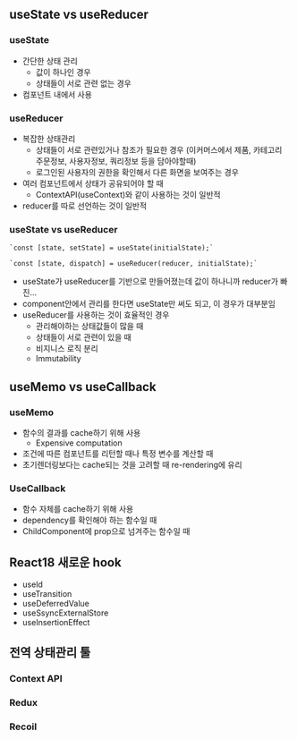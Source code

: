## useState vs useReducer

### useState

- 간단한 상태 관리
  - 값이 하나인 경우
  - 상태들이 서로 관련 없는 경우
- 컴포넌트 내에서 사용

### useReducer

- 복잡한 상태관리
  - 상태들이 서로 관련있거나 참조가 필요한 경우 (이커머스에서 제품, 카테고리 주문정보, 사용자정보, 쿼리정보 등을 담아야할때)
  - 로그인된 사용자의 권한을 확인해서 다른 화면을 보여주는 경우
- 여러 컴포넌트에서 상태가 공유되어야 할 때
  - ContextAPI(useContext)와 같이 사용하는 것이 일반적
- reducer를 따로 선언하는 것이 일반적

### useState vs useReducer

```react
`const [state, setState] = useState(initialState);`

`const [state, dispatch] = useReducer(reducer, initialState);`
```

- useState가 useReducer를 기반으로 만들어졌는데 값이 하나니까 reducer가 빠진...
- component안에서 관리를 한다면 useState만 써도 되고, 이 경우가 대부분임
- useReducer를 사용하는 것이 효율적인 경우
  - 관리해야하는 상태값들이 많을 때
  - 상태들이 서로 관련이 있을 때
  - 비지니스 로직 분리 
  - Immutability

## useMemo vs useCallback

### useMemo

- 함수의 결과를 cache하기 위해 사용
  - Expensive computation
- 조건에 따른 컴포넌트를 리턴할 때나 특정 변수를 계산할 때
- 초기렌더링보다는 cache되는 것을 고려할 때 re-rendering에 유리

### UseCallback

- 함수 자체를 cache하기 위해 사용
- dependency를 확인해야 하는 함수일 때
- ChildComponent에 prop으로 넘겨주는 함수일 때

## React18 새로운 hook

- useld
- useTransition
- useDeferredValue
- useSsyncExternalStore
- useInsertionEffect

## 전역 상태관리 툴

### Context API

### Redux

### Recoil